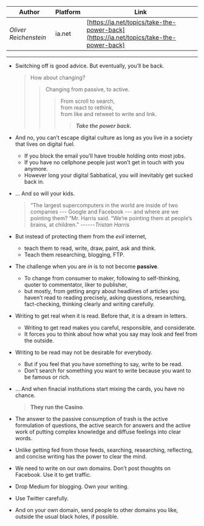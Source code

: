 | Author | Platform | Link |  
| --- | --- | --- | 
| *Oliver Reichenstein* | ia.net | [https://ia.net/topics/take-the-power-back](https://ia.net/topics/take-the-power-back) |

-----------------

- Switching off is good advice. But eventually, you’ll be back. 
    > How about changing? 
    >> Changing from passive, to active. 
    >>> From scroll to search,<br>
    >>> from react to rethink,<br>
    >>> from like and retweet to write and link.
    >>>> ***Take the power back.***
  
- And no, you can’t escape digital culture as long as you live in a society that lives on digital fuel.
    - If you block the email you’ll have trouble holding onto most jobs.
    - If you have no cellphone people just won’t get in touch with you anymore.
    - However long your digital Sabbatical, you will inevitably get sucked back in. 

- ... And so will your kids.
    > “The largest supercomputers in the world are inside of two companies --- Google and Facebook --- and where are we pointing them? “Mr. Harris said. “We’re pointing them at people’s brains, at children.” ------*Tristan Harris*

- But instead of protecting them from the *evil* internet, 
    - teach them to read, write, draw, paint, ask and think.
    - Teach them researching, blogging, FTP.

- The challenge when you are *in* is to not become **passive**.
    - To change from consumer to maker, following to self-thinking, quoter to commentator, liker to publisher, 
    - but mostly, from getting angry about headlines of articles you haven’t read to reading precisely, asking questions, researching, fact-checking, thinking clearly and writing carefully.

- Writing to get real when it is read. Before that, it is a dream in letters.
    - Writing to get read makes you careful, responsible, and considerate.
    - It forces you to think about how what you say may look and feel from the outside.

- Writing to be read may not be desirable for everybody.
    - But if you feel that you have something to say, write to be read. 
    - Don’t search for something you want  to write because you want to be famous or rich.

- ... And when finacial institutions start mixing the cards, you have no chance. 
    > **They run the Casino**.
    
- The answer to the passive consumption of trash is the active formulation of questions, the active search for answers and the active work of putting complex knowledge and diffuse feelings into clear words.

- Unlike getting fed from those feeds, searching, researching, reflecting, and concise writing has the power to clear the mind.

- We need to write on our own domains. Don’t post thoughts on Facebook. Use it to get traffic.
- Drop Medium for blogging. Own your writing. 
- Use Twitter carefully. 
- And on your own domain, send people to other domains you like, outside the usual black holes, if possible. 
